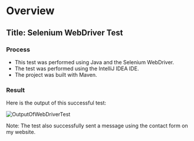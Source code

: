 <h1>Overview</h1>
<h2>Title: Selenium WebDriver Test</h2>

<h3>Process</h3>
<ul>
<li>This test was performed using Java and the Selenium WebDriver.</li>
<li>The test was performed using the IntelliJ IDEA IDE.</li> 
<li>The project was built with Maven.</li>
</ul>

<h3>Result</h3>
Here is the output of this successful test:

![OutputOfWebDriverTest](https://user-images.githubusercontent.com/107216125/190829390-1be2e252-f441-4706-98f7-8eb7635d0a64.png)

Note: The test also successfully sent a message using the contact form on my website.
